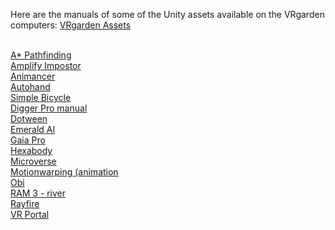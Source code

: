 Here are the manuals of some of the Unity assets available on the VRgarden computers: [VRgarden Assets](https://docs.google.com/spreadsheets/d/1x2y1gdYyp0o8gbY3wD-uo0aP3StBli9tVHWoTX45USY/edit?gid=0#gid=0)<br><br>

[A* Pathfinding](https://arongranberg.com/astar/docs/)<br>
[Amplify Impostor](https://wiki.amplify.pt/index.php?title=Unity_Products:Amplify_Impostors/Manual)<br>
[Animancer](https://kybernetik.com.au/animancer/)<br>
[Autohand](https://earnest-robot.gitbook.io/auto-hand-docs)<br>
[Simple Bicycle](https://drive.google.com/open?id=1-H-WWHuvnezENbe44Fs5-okUNgYPIWnb&usp=drive_fs)<br>
[Digger Pro manual](https://ofux.github.io/Digger-Documentation/)<br>
[Dotween](https://dotween.demigiant.com/pro.php#dotweenAnimation)<br>
[Emerald AI](https://black-horizon-studios.gitbook.io/emerald-ai-wiki/getting-started/getting-started)<br>
[Gaia Pro](https://canopy.procedural-worlds.com/library/tools/gaia-pro-2021/)<br>
[Hexabody](https://cloudwalker2020.github.io/HurricaneVR-Docs/manual/hexabody/hexabody.html)<br>
[Microverse](https://canopy.procedural-worlds.com/library/tools/gaia-pro-2021/)<br>
[Motionwarping (animation](https://kinemation.gitbook.io/motion-warping-for-unity)<br>
[Obi](https://obi.virtualmethodstudio.com/manual/7.0/whatsnew.html)<br>
[RAM 3 - river](https://www.youtube.com/watch?v=VI7CiHcemzU&t=703s)<br>
[Rayfire](https://rayfirestudios.com/category/online-help-unity/)<br>
[VR Portal](https://docs.google.com/document/d/1H0ZYh-Rs5vwENm5eayC8ovxJjB5G0xh8EKm3325AQhM/edit?tab=t.0#heading=h.6jynaot9cbnq)<br>

